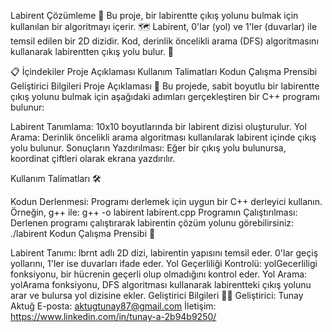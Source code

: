 Labirent Çözümleme 🧩
Bu proje, bir labirentte çıkış yolunu bulmak için kullanılan bir algoritmayı içerir. 🗺️ Labirent, 0'lar (yol) ve 1'ler (duvarlar) ile temsil edilen bir 2D dizidir. Kod, derinlik öncelikli arama (DFS) algoritmasını kullanarak labirentten çıkış yolu bulur. 🧭

📋 İçindekiler
Proje Açıklaması
Kullanım Talimatları
Kodun Çalışma Prensibi
Geliştirici Bilgileri
Proje Açıklaması 🚀
Bu projede, sabit boyutlu bir labirentte çıkış yolunu bulmak için aşağıdaki adımları gerçekleştiren bir C++ programı bulunur:

Labirent Tanımlama: 10x10 boyutlarında bir labirent dizisi oluşturulur.
Yol Arama: Derinlik öncelikli arama algoritması kullanılarak labirent içinde çıkış yolu bulunur.
Sonuçların Yazdırılması: Eğer bir çıkış yolu bulunursa, koordinat çiftleri olarak ekrana yazdırılır.

Kullanım Talimatları 🛠️

Kodun Derlenmesi: Programı derlemek için uygun bir C++ derleyici kullanın. Örneğin, g++ ile:
g++ -o labirent labirent.cpp
Programın Çalıştırılması: Derlenen programı çalıştırarak labirentin çözüm yolunu görebilirsiniz:
./labirent
Kodun Çalışma Prensibi 🧠


Labirent Tanımı: lbrnt adlı 2D dizi, labirentin yapısını temsil eder. 0'lar geçiş yollarını, 1'ler ise duvarları ifade eder.
Yol Geçerliliği Kontrolü: yolGecerliligi fonksiyonu, bir hücrenin geçerli olup olmadığını kontrol eder.
Yol Arama: yolArama fonksiyonu, DFS algoritması kullanarak labirentteki çıkış yolunu arar ve bulursa yol dizisine ekler.
Geliştirici Bilgileri 👨‍💻
Geliştirici: Tunay Aktuğ
E-posta: aktugtunay87@gmail.com
İletişim: https://www.linkedin.com/in/tunay-a-2b94b9250/
